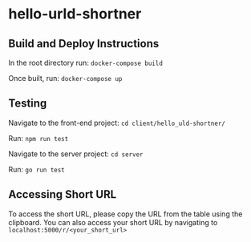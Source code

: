 # hello-urld-shortner

## Build and Deploy Instructions ##

In the root directory run: 
`docker-compose build`

Once built, run:
`docker-compose up`

## Testing ## 
Navigate to the front-end project:
`cd client/hello_uld-shortner/` 

Run:
`npm run test`

Navigate to the server project:
`cd server`

Run:
`go run test`


## Accessing Short URL ## 
To access the short URL, please copy the URL from the table using the clipboard.
You can also access your short URL by navigating to `localhost:5000/r/<your_short_url>`
